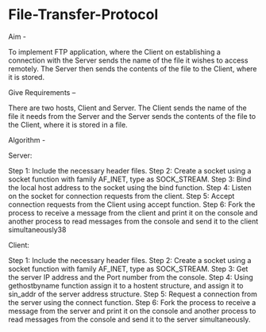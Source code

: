 # File-Transfer-Protocol

Aim -

To implement FTP application, where the Client on establishing a connection with the Server sends the  name of the file it wishes to access remotely. The Server then sends the contents of the file to the Client,  where it is stored.

Give Requirements –

There are two hosts, Client and Server. The Client sends the name of the file it needs from the Server and 
the Server sends the contents of the file to the Client, where it is stored in a file. 

Algorithm -

Server:

Step 1: Include the necessary header files.
Step 2: Create a socket using a socket function with family AF_INET, type as SOCK_STREAM.
Step 3: Bind the local host address to the socket using the bind function.
Step 4: Listen on the socket for connection requests from the client.
Step 5: Accept connection requests from the Client using accept function.
Step 6: Fork the process to receive a message from the client and print it on the console and another 
process to read messages from the console and send it to the client simultaneously38

Client:

Step 1: Include the necessary header files.
Step 2: Create a socket using a socket function with family AF_INET, type as SOCK_STREAM.
Step 3: Get the server IP address and the Port number from the console.
Step 4: Using gethostbyname function assign it to a hostent structure, and assign it to sin_addr of the 
server address structure.
Step 5: Request a connection from the server using the connect function.
Step 6: Fork the process to receive a message from the server and print it on the console and another 
process to read messages from the console and send it to the server simultaneously.
